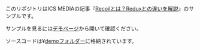 このリポジトリはICS MEDIAの記事『[Recoilとは？Reduxとの違いを解説](https://ics.media/entry/210224/)』のサンプルです。

サンプルを見るには[デモページ](https://ics-creative.github.io/210224_recoil_notepad_demo/)から開いて確認ください。

ソースコードは¥[demoフォルダー](demo/)に格納されています。

